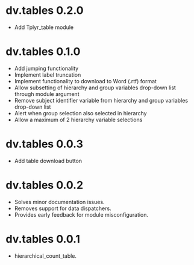 # dv.tables 0.2.0

* Add Tplyr_table module 

# dv.tables 0.1.0

* Add jumping functionality
* Implement label truncation
* Implement functionality to download to Word (.rtf) format
* Allow subsetting of hierarchy and group variables drop-down list through module argument
* Remove subject identifier variable from hierarchy and group variables drop-down list
* Alert when group selection also selected in hierarchy
* Allow a maximum of 2 hierarchy variable selections

# dv.tables 0.0.3

* Add table download button

# dv.tables 0.0.2

* Solves minor documentation issues.
* Removes support for data dispatchers.
* Provides early feedback for module misconfiguration.

# dv.tables 0.0.1

* hierarchical_count_table.
